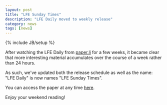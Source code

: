 ```yaml
---
layout: post
title: "LFE Sunday Times"
description: "LFE Daily moved to weekly release"
category: news
tags: [news]
---
```

{% include JB/setup %}

After watching the LFE Daily from <a href="http://paper.li">paper.li</a> for a few weeks,
it became clear that more interesting material accumulates over the course of a week
rather than 24 hours.

As such, we've updated both the release schedule as well as the name: "LFE Daily" is now
names "LFE Sunday Times".

You can access the paper at any time <a href="https://paper.li/ErlangLisp/1397422779">here</a>.

Enjoy your weekend reading!

